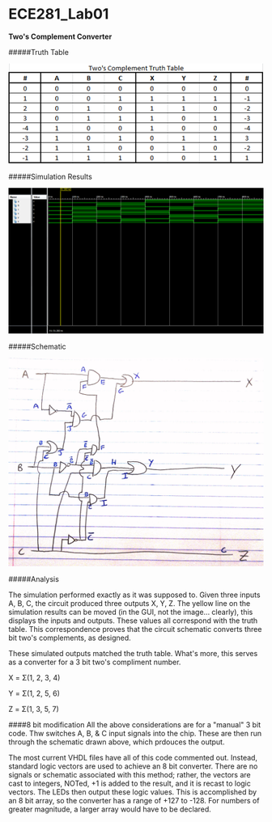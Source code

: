 ECE281_Lab01
============

**Two's Complement Converter**

#####Truth Table

![alt text](https://github.com/byarbrough/ECE281_Lab01/blob/master/TruthTable.PNG?raw=true "Truth Table")

#####Simulation Results

![alt text](https://github.com/byarbrough/ECE281_Lab01/blob/master/simulation.PNG?raw=true "Simulation Results")

#####Schematic

![alt text](https://github.com/byarbrough/ECE281_Lab01/blob/master/schematic.jpg?raw=true "Schematic")

#####Analysis

The simulation performed exactly as it was supposed to. Given three inputs A, B, C, the circuit produced three outputs X, Y, Z. The yellow line on the simulation results can be moved (in the GUI, not the image... clearly), this displays the inputs and outputs. These values all correspond with the truth table. This correspondence proves that the circuit schematic converts three bit two's complements, as designed.

These simulated outputs matched the truth table. What's more, this serves as a converter for a 3 bit two's compliment number.

X = Σ(1, 2, 3, 4)

Y = Σ(1, 2, 5, 6)

Z = Σ(1, 3, 5, 7)


####8 bit modification
All the above considerations are for a "manual" 3 bit code. Thw switches A, B, & C input signals into the chip. These are then run through the schematic drawn above, which prdouces the output.

The most current VHDL files have all of this code commented out. Instead, standard logic vectors are used to achieve an 8 bit converter. There are no signals or schematic associated with this method; rather, the vectors are cast to integers, NOTed, +1 is added to the result, and it is recast to logic vectors. The LEDs then output these logic values. This is accomplished by an 8 bit array, so the converter has a range of +127 to -128. For numbers of greater magnitude, a larger array would have to be declared.
